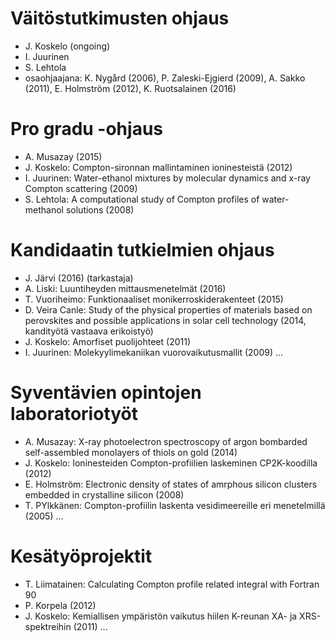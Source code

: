 # Väitöstutkimusten ohjaus
- J. Koskelo (ongoing)
- I. Juurinen
- S. Lehtola
- osaohjaajana: K. Nygård (2006), P. Zaleski-Ejgierd (2009), A. Sakko (2011), E. Holmström (2012), K. Ruotsalainen (2016)

# Pro gradu -ohjaus
- A. Musazay (2015)
- J. Koskelo: Compton-sironnan mallintaminen ioninesteistä (2012)
- I. Juurinen: Water-ethanol mixtures by molecular dynamics and x-ray Compton scattering (2009)
- S. Lehtola: A computational study of Compton profiles of water-methanol solutions (2008)

# Kandidaatin tutkielmien ohjaus
- J. Järvi (2016) (tarkastaja)
- A. Liski: Luuntiheyden mittausmenetelmät (2016)
- T. Vuoriheimo: Funktionaaliset monikerroskiderakenteet (2015)
- D. Veira Canle: Study of the physical properties of materials based on perovskites and possible applications in solar cell technology (2014, kandityötä vastaava erikoistyö)
- J. Koskelo: Amorfiset puolijohteet (2011)
- I. Juurinen: Molekyylimekaniikan vuorovaikutusmallit (2009)
...

# Syventävien opintojen laboratoriotyöt
- A. Musazay: X-ray photoelectron spectroscopy of argon bombarded self-assembled monolayers of thiols on gold (2014)
- J. Koskelo: Ioninesteiden Compton-profiilien laskeminen CP2K-koodilla (2012)
- E. Holmström: Electronic density of states of amrphous silicon clusters embedded in crystalline silicon (2008)
- T. PYlkkänen: Compton-profiilin laskenta vesidimeereille eri menetelmillä (2005)
...

# Kesätyöprojektit
- T. Liimatainen: Calculating Compton profile related integral with Fortran 90
- P. Korpela (2012)
- J. Koskelo: Kemiallisen ympäristön vaikutus hiilen K-reunan XA- ja XRS-spektreihin (2011)
...


